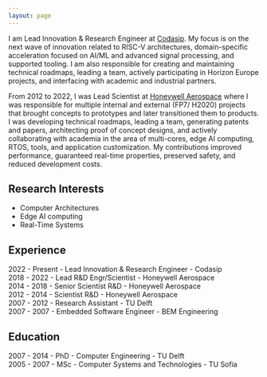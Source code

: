 ```yaml
---
layout: page
---
```


I am Lead Innovation & Research Engineer at <a href="https://codasip.com/" target="_blank">Codasip</a>. My focus is on the next wave of innovation related to RISC-V architectures, domain-specific acceleration focused on AI/ML and advanced signal processing, and supported tooling. I am also responsible for creating and maintaining technical roadmaps, leading a team, actively participating in Horizon Europe projects, and interfacing with academic and industrial partners.

From 2012 to 2022, I was Lead Scientist at <a href="http://aerospace.honeywell.com/" target="_blank">Honeywell Aerospace</a> where I was responsible for multiple internal and external (FP7/ H2020) projects that brought concepts to prototypes and later transitioned them to products. I was developing technical roadmaps, leading a team, generating patents and papers, architecting proof of concept designs, and actively collaborating with academia in the area of multi-cores, edge AI computing, RTOS, tools, and application customization. My contributions improved performance, guaranteed real-time properties, preserved safety, and reduced development costs.



## Research Interests
* Computer Architectures
* Edge AI computing
* Real-Time Systems 



## Experience
2022 - Present - Lead Innovation & Research Engineer - Codasip <br>
2018 - 2022 - Lead R&D Engr/Scientist  - Honeywell Aerospace <br>
2014 - 2018 - Senior Scientist R&D - Honeywell Aerospace <br>
2012 - 2014 - Scientist R&D - Honeywell Aerospace <br>
2007 - 2012 - Research Assistant - TU Delft <br>
2007 - 2007 - Embedded Software Engineer - BEM Engineering <br>

## Education
2007 - 2014 - PhD - Computer Engineering - TU Delft <br>
2005 - 2007 - MSc - Computer Systems and Technologies - TU Sofia <br>

